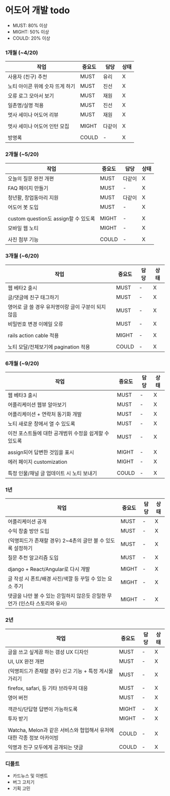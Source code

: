 # 어도어 개발 todo

- MUST: 80% 이상
- MIGHT: 50% 이상
- COULD: 20% 이상

### 1개월 (~4/20)
작업 | 중요도 | 담당 | 상태
--- | --- | --- | ---
사용자 (친구) 추천 | MUST | 유리 | X
노티 아이콘 위에 숫자 뜨게 하기 | MUST | 진선 | X
오류 로그 모아서 보기 | MUST | 재원 | X
일촌명/실명 적용 | MUST | 진선 | X
멋사 세미나 어도어 리뷰 | MUST | 재원 | X
|||
멋사 세미나 어도어 인턴 모집 | MIGHT | 다같이 | X
|||
방명록 | COULD | - | X

### 2개월 (~5/20)
작업 | 중요도 | 담당 | 상태
--- | --- | --- | ---
오늘의 질문 완전 개편 | MUST | 다같이 | X
FAQ 페이지 만들기 | MUST | - | X
청년활, 창업동아리 지원 | MUST | 다같이 | X
어도어 봇 도입 | MUST | - | X
|||
custom question도 assign할 수 있도록 | MIGHT | - | X
모바일 웹 노티 | MIGHT | - | X
|||
사진 첨부 기능 | COULD | - | X

### 3개월 (~6/20)
작업 | 중요도 | 담당 | 상태
--- | --- | --- | ---
웹 베타2 출시 | MUST | - | X
글/댓글에 친구 태그하기 | MUST | - | X
영어로 글 쓸 경우 유저명이랑 글이 구분이 되지 않음 | MUST | - | X
비밀번호 변경 이메일 오류 | MUST | - | X
|||
rails action cable 적용 | MIGHT | - | X
|||
노티 모달/전체보기에 pagination 적용 | COULD | - | X

### 6개월 (~9/20)
작업 | 중요도 | 담당 | 상태
--- | --- | --- | ---
웹 베타3 출시 | MUST | - | X
어플리케이션 웹뷰 알아보기 | MUST | - | X
어플리케이션 + 연락처 동기화 개발 | MUST | - | X
노티 새로운 창에서 열 수 있도록 | MUST | - | X
이전 포스트들에 대한 공개범위 수정을 쉽게할 수 있도록 | MUST | - | X
|||
assign되어 답변한 것임을 표시 | MIGHT | - | X
에러 페이지 customization | MIGHT | - | X
|||
특정 인물/채널 글 업데이트 시 노티 보내기 | COULD | - | X

### 1년
작업 | 중요도 | 담당 | 상태
--- | --- | --- | ---
어플리케이션 공개 | MUST | - | X
수익 창출 방안 도입 | MUST | - | X
(익명피드가 존재할 경우) 2~4촌의 글만 볼 수 있도록 설정하기 | MUST | - | X
질문 추천 알고리즘 도입 | MUST | - | X
|||
django + React/Angular로 다시 개발 | MIGHT | - | X
글 작성 시 폰트/배경 사진/색깔 등 꾸밀 수 있는 요소 주기 | MIGHT | - | X
댓글을 나만 볼 수 있는 은밀하지 않은듯 은밀한 무언가 (인스타 스토리와 유사) | MIGHT | - | X

### 2년
작업 | 중요도 | 담당 | 상태
--- | --- | --- | ---
글을 쓰고 싶게끔 하는 갬성 UX 디자인 | MUST | - | X
UI, UX 완전 개편 | MUST | - | X
(익명피드가 존재할 경우) 신고 기능 + 특정 게시물 가리기 | MUST | - | X
firefox, safari, 등 기타 브라우저 대응 | MUST | - | X
영어 버전 | MUST | - | X
|||
객관식/단답형 답변이 가능하도록 | MIGHT | - | X
투자 받기 | MIGHT | - | X
|||
Watcha, Melon과 같은 서비스와 협업해서 유저에 대한 각종 정보 아카이빙 | COULD | - | X
익명과 친구 모두에게 공개되는 댓글 | COULD | - | X

### 디폴트
- 카드뉴스 및 이벤트
- 버그 고치기
- 기획 고민 
